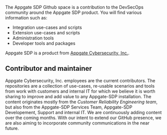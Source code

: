 The Appgate SDP Github space is a contribution to the DevSecOps community around the Appgate SDP product. You will find various information such as:
* Integration use-cases and scripts
* Extension use-cases and scripts
* Administration tools
* Developer tools and packages

Appgate SDP is a product from [Appgate Cybersecurity, Inc.](https://www.appgate.com/).

## Contributor and maintainer
Appgate Cybersecurity, Inc. employees are the current contributors. The repositories are a collection of use-cases, re-usable scenarios and tools from work with customers and internal IT for which we believe it is worth sharing to improve and add value to any Appgate-SDP installation. 
The content originates mostly from the *Customer Reliability Engineering team*, but also from the Appgate-SDP Services Team, Appgate-SDP Developement, Support and internal IT. 
We are continuously adding content over the coming months. With our intent to extend our GitHub presence, we are also aiming to incorporate community communications in the near future.
